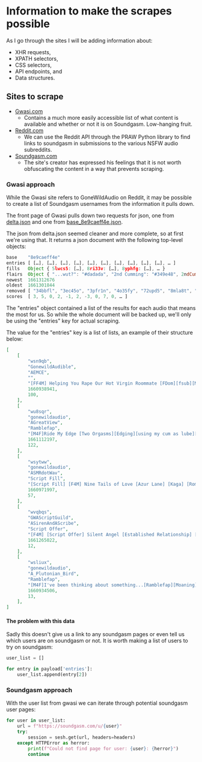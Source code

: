 # Information to make the scrapes possible

As I go through the sites I will be adding information about:

- XHR requests,
- XPATH selectors,
- CSS selectors,
- API endpoints, and
- Data structures.

## Sites to scrape

- [Gwasi.com](https://gwasi.com)
  - Contains a much more easily accessible list of what content is available and whether or not it is on Soundgasm. Low-hanging fruit.
- [Reddit.com](https://www.reddit.com/)
  - We can use the Reddit API through the PRAW Python library to find links to soundgasm in submissions to the various NSFW audio subreddits.
- [Soundgasm.com](https://soundgasm.com)
  - The site's creator has expressed his feelings that it is not worth obfuscating the content in a way that prevents scraping.

### Gwasi approach

While the Gwasi site refers to GoneWildAudio on Reddit, it may be possible to create a list of Soundgasm usernames from the information it pulls down.

The front page of Gwasi pulls down two requests for json, one from [delta.json](https://gwasi.com/delta.json) and one from [base_8e9caeff4e.json](https://gwasi.com/base_8e9caeff4e.json).

The json from delta.json seemed cleaner and more complete, so at first we're using that. It returns a json document with the following top-level objects:

```javascript
base    "8e9caeff4e"
entries [ […], […], […], […], […], […], […], […], […], […], … ]
fills   Object { 5lwcs5: […], 8ri33v: […], 8yphfg: […], … }
flairs  Object { "...wut?": "#dadada", "2nd Cumming": "#349e48", 2ndCumming: "#46d160", … }
newest  1661312676
oldest  1661301844
removed [ "34bbfl", "3ec45o", "3pfr1n", "4o35fy", "72upd5", "8mla8t", "b8qqr5", "faz22s", "fbtq2h", "fvibph", … ]
scores  [ 3, 5, 0, 2, -1, 2, -3, 0, 7, 0, … ]
```

The "entries" object contained a list of the results for each audio that means the most for us. So while the whole document will be backed up, we'll only be using the "entries" key for actual scraping.

The value for the "entries" key is a list of lists, an example of their structure below:

```json
[
    [
        "wsn9qb",
        "GonewildAudible",
        "AEMCE",
        "",
        "[FF4M] Helping You Rape Our Hot Virgin Roommate [FDom][fsub][MDom Listener][Script Fill][Collab][Rape][Noncon][Slaps][Cruel][Forced][Struggling][Doggy][Hand Gag][Muffled][Whimpers][Begging][Pain][Creampie][Rough][SFX][AMC][12m37s]",
        1660938941,
        100,
    ],
    [
        "wu8sqr",
        "gonewildaudio",
        "AGreatView",
        "Ramblefap",
        "[M4F]Ride My Edge [Two Orgasms][Edging][using my cum as lube][Pre-cum][wet sounds][fleshlight][shakey moans][laughing][mdom][msub][stroking] mentions of:[69][edgeplay][mutual masturbation][Public teasing][Public edging][Facial][fingering][Creampie][Ramblefap]",
        1661112197,
        122,
    ],
    [
        "wsytww",
        "gonewildaudio",
        "ASMRdotWav",
        "Script Fill",
        "[Script Fill] [F4M] Nine Tails of Love [Azur Lane] [Kaga] [Romance] [Bride] [Married Sex] [Wife Experience] [Consent] [L-Bombs] [Kitsune] [Virgins] [Impregnation] [Aftercare] [Reverse Comfort] [Kuudere] [Small Tits]",
        1660971997,
        57,
    ],
    [
        "wvqbqs",
        "GWAScriptGuild",
        "ASirenAndAScribe",
        "Script Offer",
        "[F4M] [Script Offer] Silent Angel [Established Relationship] [Crying] [Grief] [Consolation] [FDom] [Msub] [Kissing] [Fingering] [Strapon] [Pegging] [Handjob] [Biting] [Love] [Marking] [Cunnilingus] [Snuggles]",
        1661265022,
        12,
    ],
    [
        "wsliux",
        "gonewildaudio",
        "A_Plutonian_Bird",
        "Ramblefap",
        "[M4F]I've been thinking about something...[Ramblefap][Moaning][Breathy][Wet Sounds][Breathy][Real Orgasm][Countdown][Cumming Together][Mutual Masturbation][Fantasy][Leg Grinding][Relaxed]",
        1660934506,
        13,
    ],
]

```

#### The problem with this data

Sadly this doesn't give us a link to any soundgasm pages or even tell us which users are on soundgasm or not. It is worth making a list of users to try on soundgasm:

```python
user_list = []

for entry in payload['entries']:
    user_list.append(entry[2])
```

### Soundgasm approach

With the user list from gwasi we can iterate through potential soundgasm user pages:

```python
for user in user_list:
    url = f"https://soundgasm.com/u/{user}"
    try:
        session = sesh.get(url, headers=headers)
    except HTTPError as herror:
        print(f"Could not find page for user: {user}: {herror}")
        continue
```
